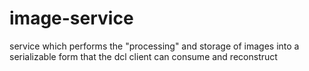 # image-service
service which performs the "processing" and storage of images into a 
serializable form that the dcl client can consume and reconstruct
